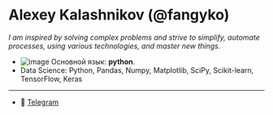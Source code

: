 <h1 align="left">Alexey Kalashnikov (@fangyko)</h1>

*I am inspired by solving complex problems and strive to simplify, automate processes, using various technologies, and master new things.*

- ![image](https://github.com/fangyko/fngk/assets/43701951/83b908fa-1a9d-4379-9bd5-b0f6fe37313b)
 Основной язык: **python**.
- Data Science: Python, Pandas, Numpy, Matplotlib, SciPy, Scikit-learn, TensorFlow, Keras
- -----------------------------
- 🚀 <a href="https://t.me/fangyko" target="blank">Telegram</a>
